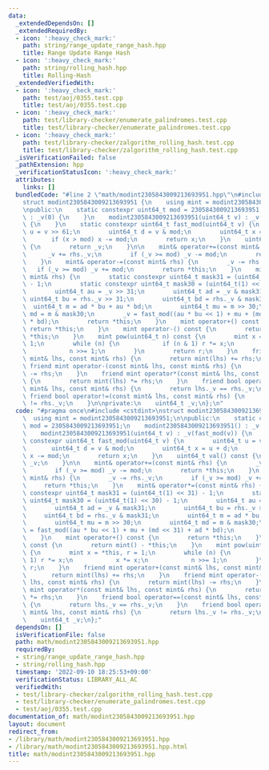```yaml
---
data:
  _extendedDependsOn: []
  _extendedRequiredBy:
  - icon: ':heavy_check_mark:'
    path: string/range_update_range_hash.hpp
    title: Range Update Range Hash
  - icon: ':heavy_check_mark:'
    path: string/rolling_hash.hpp
    title: Rolling-Hash
  _extendedVerifiedWith:
  - icon: ':heavy_check_mark:'
    path: test/aoj/0355.test.cpp
    title: test/aoj/0355.test.cpp
  - icon: ':heavy_check_mark:'
    path: test/library-checker/enumerate_palindromes.test.cpp
    title: test/library-checker/enumerate_palindromes.test.cpp
  - icon: ':heavy_check_mark:'
    path: test/library-checker/zalgorithm_rolling_hash.test.cpp
    title: test/library-checker/zalgorithm_rolling_hash.test.cpp
  _isVerificationFailed: false
  _pathExtension: hpp
  _verificationStatusIcon: ':heavy_check_mark:'
  attributes:
    links: []
  bundledCode: "#line 2 \"math/modint2305843009213693951.hpp\"\n#include <cstdint>\n\
    struct modint2305843009213693951 {\n    using mint = modint2305843009213693951;\n\
    \npublic:\n    static constexpr uint64_t mod = 2305843009213693951;\n    modint2305843009213693951()\
    \ : _v(0) {\n    }\n    modint2305843009213693951(uint64_t v) : _v(fast_mod(v))\
    \ {\n    }\n    static constexpr uint64_t fast_mod(uint64_t v) {\n        uint64_t\
    \ u = v >> 61;\n        uint64_t d = v & mod;\n        uint64_t x = u + d;\n \
    \       if (x > mod) x -= mod;\n        return x;\n    }\n    uint64_t val() const\
    \ {\n        return _v;\n    }\n\n    mint& operator+=(const mint& rhs) {\n  \
    \      _v += rhs._v;\n        if (_v >= mod) _v -= mod;\n        return *this;\n\
    \    }\n    mint& operator-=(const mint& rhs) {\n        _v -= rhs._v;\n     \
    \   if (_v >= mod) _v += mod;\n        return *this;\n    }\n    mint& operator*=(const\
    \ mint& rhs) {\n        static constexpr uint64_t mask31 = (uint64_t(1) << 31)\
    \ - 1;\n        static constexpr uint64_t mask30 = (uint64_t(1) << 30) - 1;\n\
    \        uint64_t au = _v >> 31;\n        uint64_t ad = _v & mask31;\n       \
    \ uint64_t bu = rhs._v >> 31;\n        uint64_t bd = rhs._v & mask31;\n      \
    \  uint64_t m = ad * bu + au * bd;\n        uint64_t mu = m >> 30;\n        uint64_t\
    \ md = m & mask30;\n        _v = fast_mod((au * bu << 1) + mu + (md << 31) + ad\
    \ * bd);\n        return *this;\n    }\n    mint operator+() const {\n       \
    \ return *this;\n    }\n    mint operator-() const {\n        return mint() -\
    \ *this;\n    }\n    mint pow(uint64_t n) const {\n        mint x = *this, r =\
    \ 1;\n        while (n) {\n            if (n & 1) r *= x;\n            x *= x;\n\
    \            n >>= 1;\n        }\n        return r;\n    }\n    friend mint operator+(const\
    \ mint& lhs, const mint& rhs) {\n        return mint(lhs) += rhs;\n    }\n   \
    \ friend mint operator-(const mint& lhs, const mint& rhs) {\n        return mint(lhs)\
    \ -= rhs;\n    }\n    friend mint operator*(const mint& lhs, const mint& rhs)\
    \ {\n        return mint(lhs) *= rhs;\n    }\n    friend bool operator==(const\
    \ mint& lhs, const mint& rhs) {\n        return lhs._v == rhs._v;\n    }\n   \
    \ friend bool operator!=(const mint& lhs, const mint& rhs) {\n        return lhs._v\
    \ != rhs._v;\n    }\n\nprivate:\n    uint64_t _v;\n};\n"
  code: "#pragma once\n#include <cstdint>\nstruct modint2305843009213693951 {\n  \
    \  using mint = modint2305843009213693951;\n\npublic:\n    static constexpr uint64_t\
    \ mod = 2305843009213693951;\n    modint2305843009213693951() : _v(0) {\n    }\n\
    \    modint2305843009213693951(uint64_t v) : _v(fast_mod(v)) {\n    }\n    static\
    \ constexpr uint64_t fast_mod(uint64_t v) {\n        uint64_t u = v >> 61;\n \
    \       uint64_t d = v & mod;\n        uint64_t x = u + d;\n        if (x > mod)\
    \ x -= mod;\n        return x;\n    }\n    uint64_t val() const {\n        return\
    \ _v;\n    }\n\n    mint& operator+=(const mint& rhs) {\n        _v += rhs._v;\n\
    \        if (_v >= mod) _v -= mod;\n        return *this;\n    }\n    mint& operator-=(const\
    \ mint& rhs) {\n        _v -= rhs._v;\n        if (_v >= mod) _v += mod;\n   \
    \     return *this;\n    }\n    mint& operator*=(const mint& rhs) {\n        static\
    \ constexpr uint64_t mask31 = (uint64_t(1) << 31) - 1;\n        static constexpr\
    \ uint64_t mask30 = (uint64_t(1) << 30) - 1;\n        uint64_t au = _v >> 31;\n\
    \        uint64_t ad = _v & mask31;\n        uint64_t bu = rhs._v >> 31;\n   \
    \     uint64_t bd = rhs._v & mask31;\n        uint64_t m = ad * bu + au * bd;\n\
    \        uint64_t mu = m >> 30;\n        uint64_t md = m & mask30;\n        _v\
    \ = fast_mod((au * bu << 1) + mu + (md << 31) + ad * bd);\n        return *this;\n\
    \    }\n    mint operator+() const {\n        return *this;\n    }\n    mint operator-()\
    \ const {\n        return mint() - *this;\n    }\n    mint pow(uint64_t n) const\
    \ {\n        mint x = *this, r = 1;\n        while (n) {\n            if (n &\
    \ 1) r *= x;\n            x *= x;\n            n >>= 1;\n        }\n        return\
    \ r;\n    }\n    friend mint operator+(const mint& lhs, const mint& rhs) {\n \
    \       return mint(lhs) += rhs;\n    }\n    friend mint operator-(const mint&\
    \ lhs, const mint& rhs) {\n        return mint(lhs) -= rhs;\n    }\n    friend\
    \ mint operator*(const mint& lhs, const mint& rhs) {\n        return mint(lhs)\
    \ *= rhs;\n    }\n    friend bool operator==(const mint& lhs, const mint& rhs)\
    \ {\n        return lhs._v == rhs._v;\n    }\n    friend bool operator!=(const\
    \ mint& lhs, const mint& rhs) {\n        return lhs._v != rhs._v;\n    }\n\nprivate:\n\
    \    uint64_t _v;\n};"
  dependsOn: []
  isVerificationFile: false
  path: math/modint2305843009213693951.hpp
  requiredBy:
  - string/range_update_range_hash.hpp
  - string/rolling_hash.hpp
  timestamp: '2022-09-10 18:25:53+09:00'
  verificationStatus: LIBRARY_ALL_AC
  verifiedWith:
  - test/library-checker/zalgorithm_rolling_hash.test.cpp
  - test/library-checker/enumerate_palindromes.test.cpp
  - test/aoj/0355.test.cpp
documentation_of: math/modint2305843009213693951.hpp
layout: document
redirect_from:
- /library/math/modint2305843009213693951.hpp
- /library/math/modint2305843009213693951.hpp.html
title: math/modint2305843009213693951.hpp
---
```


